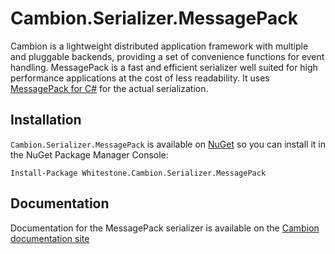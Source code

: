 # Cambion.Serializer.MessagePack

Cambion is a lightweight distributed application framework with multiple and pluggable backends, providing a set of convenience functions for event handling.
MessagePack is a fast and efficient serializer well suited for high performance applications at the cost of less readability.
It uses [MessagePack for C#](https://github.com/MessagePack-CSharp/MessagePack-CSharp) for the actual serialization.

## Installation

`Cambion.Serializer.MessagePack` is available on [NuGet](https://www.nuget.org/packages/Whitestone.Cambion.Serializer.MessagePack/)
so you can install it in the NuGet Package Manager Console:

```
Install-Package Whitestone.Cambion.Serializer.MessagePack
```

## Documentation

Documentation for the MessagePack serializer is available on the [Cambion documentation site](https://cambion.readthedocs.io/en/latest)
